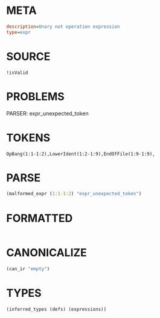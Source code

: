 # META
~~~ini
description=Unary not operation expression
type=expr
~~~
# SOURCE
~~~roc
!isValid
~~~
# PROBLEMS
PARSER: expr_unexpected_token
# TOKENS
~~~zig
OpBang(1:1-1:2),LowerIdent(1:2-1:9),EndOfFile(1:9-1:9),
~~~
# PARSE
~~~clojure
(malformed_expr (1:1-1:2) "expr_unexpected_token")
~~~
# FORMATTED
~~~roc

~~~
# CANONICALIZE
~~~clojure
(can_ir "empty")
~~~
# TYPES
~~~clojure
(inferred_types (defs) (expressions))
~~~